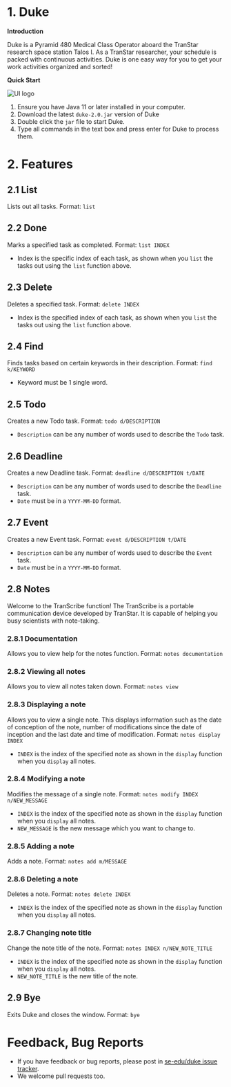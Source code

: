 # 1. Duke

**Introduction**

Duke is a Pyramid 480 Medical Class Operator aboard the TranStar research space station Talos I. As a TranStar researcher, your schedule is packed with continuous activities. Duke is one easy way for you to get your work activities organized and sorted!

**Quick Start**

![UI logo](/Ui.png)

1. Ensure you have Java 11 or later installed in your computer.
2. Download the latest `duke-2.0.jar` version of Duke
3. Double click the `jar` file to start Duke.
4. Type all commands in the text box and press enter for Duke to process them.

# 2. Features

## 2.1 List
Lists out all tasks.
Format: `list`

## 2.2 Done
Marks a specified task as completed. 
Format: `list INDEX`

- Index is the specific index of each task, as shown when you `list` the tasks out using the `list` function above.  

## 2.3 Delete
Deletes a specified task.
Format: `delete INDEX`

- Index is the specified index of each task, as shown when you `list` the tasks out using the `list` function above.

## 2.4 Find
Finds tasks based on certain keywords in their description.
Format: `find k/KEYWORD`

- Keyword must be 1 single word.

## 2.5 Todo
Creates a new Todo task. 
Format: `todo d/DESCRIPTION`

- `Description` can be any number of words used to describe the `Todo` task.

## 2.6 Deadline
Creates a new Deadline task.
Format: `deadline d/DESCRIPTION t/DATE`

- `Description` can be any number of words used to describe the `Deadline` task.
- `Date` must be in a `YYYY-MM-DD` format. 

## 2.7 Event
Creates a new Event task. 
Format: `event d/DESCRIPTION t/DATE`

- `Description` can be any number of words used to describe the `Event` task.
- `Date` must be in a `YYYY-MM-DD` format. 

## 2.8 Notes
Welcome to the TranScribe function! The TranScribe is a portable communication device developed by TranStar. It is capable of helping you busy scientists with note-taking.

### 2.8.1 Documentation
Allows you to view help for the notes function. 
Format: `notes documentation`

### 2.8.2 Viewing all notes
Allows you to view all notes taken down.
Format: `notes view`

### 2.8.3 Displaying a note
Allows you to view a single note. This displays information such as the date of conception of the note, number of modifications since the date of inception and the last date and time of modification.
Format: `notes display INDEX`

- `INDEX` is the index of the specified note as shown in the `display` function when you `display` all notes.

### 2.8.4 Modifying a note
Modifies the message of a single note. 
Format: `notes modify INDEX n/NEW_MESSAGE`

- `INDEX` is the index of the specified note as shown in the `display` function when you `display` all notes.
- `NEW_MESSAGE` is the new message which you want to change to.

### 2.8.5 Adding a note
Adds a note.
Format: `notes add m/MESSAGE`

### 2.8.6 Deleting a note
Deletes a note.
Format: `notes delete INDEX`

- `INDEX` is the index of the specified note as shown in the `display` function when you `display` all notes.

### 2.8.7 Changing note title
Change the note title of the note.
Format: `notes INDEX n/NEW_NOTE_TITLE`

- `INDEX` is the index of the specified note as shown in the `display` function when you `display` all notes.
- `NEW_NOTE_TITLE` is the new title of the note.

## 2.9 Bye
Exits Duke and closes the window.
Format: `bye` 

# Feedback, Bug Reports

* If you have feedback or bug reports, please post in [se-edu/duke issue tracker](https://github.com/se-edu/duke/issues).
* We welcome pull requests too.